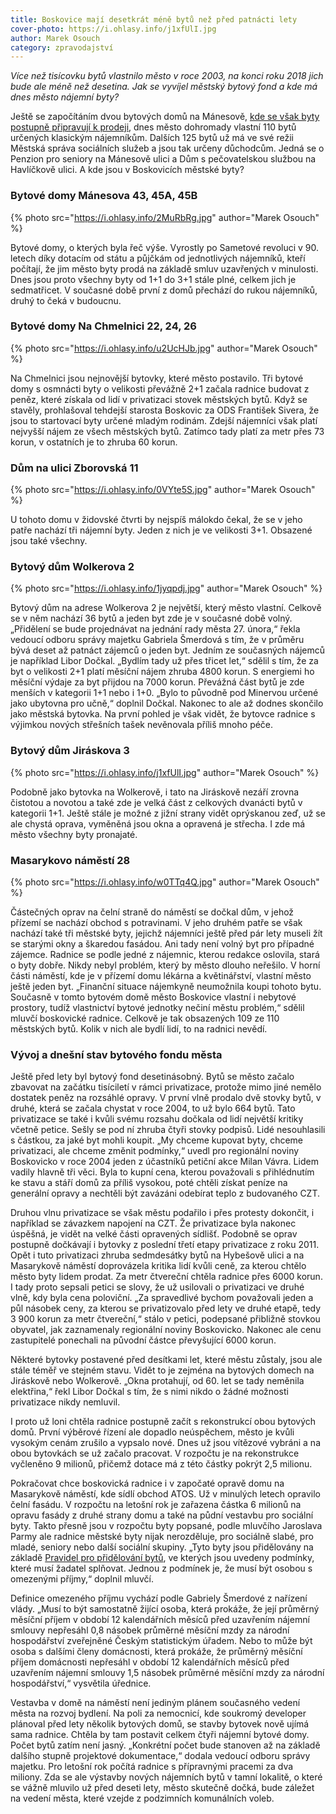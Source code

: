 ```yaml
---
title: Boskovice mají desetkrát méně bytů než před patnácti lety
cover-photo: https://i.ohlasy.info/j1xfUlI.jpg
author: Marek Osouch
category: zpravodajství
---
```


*Více než tisícovku bytů vlastnilo město v roce 2003, na konci roku 2018 jich bude ale méně než desetina. Jak se vyvíjel městský bytový fond a kde má dnes město nájemní byty?*

Ještě se započítáním dvou bytových domů na Mánesově, [kde se však byty postupně připravují k prodeji](http://ohlasy.info/clanky/2018/02/prodej-manesova.html), dnes město dohromady vlastní 110 bytů určených klasickým nájemníkům. Dalších 125 bytů už má ve své režii Městská správa sociálních služeb a jsou tak určeny důchodcům. Jedná se o Penzion pro seniory na Mánesově ulici a Dům s pečovatelskou službou na Havlíčkově ulici. A kde jsou v Boskovicích městské byty?

### Bytové domy Mánesova 43, 45A, 45B

{% photo src="https://i.ohlasy.info/2MuRbRg.jpg" author="Marek Osouch" %}

Bytové domy, o kterých byla řeč výše. Vyrostly po Sametové revoluci v 90. letech díky dotacím od státu a půjčkám od jednotlivých nájemníků, kteří počítají, že jim město byty prodá na základě smluv uzavřených v minulosti. Dnes jsou proto všechny byty od 1+1 do 3+1 stále plné, celkem jich je sedmatřicet. V současné době první z domů přechází do rukou nájemníků, druhý to čeká v budoucnu.

### Bytové domy Na Chmelnici 22, 24, 26

{% photo src="https://i.ohlasy.info/u2UcHJb.jpg" author="Marek Osouch" %}

Na Chmelnici jsou nejnovější bytovky, které město postavilo. Tři bytové domy s osmnácti byty o velikosti převážně 2+1 začala radnice budovat z peněz, které získala od lidí v privatizaci stovek městských bytů. Když se stavěly, prohlašoval tehdejší starosta Boskovic za ODS František Sivera, že jsou to startovací byty určené mladým rodinám. Zdejší nájemníci však platí nejvyšší nájem ze všech městských bytů. Zatímco tady platí za metr přes 73 korun, v ostatních je to zhruba 60 korun.

### Dům na ulici Zborovská 11

{% photo src="https://i.ohlasy.info/0VYte5S.jpg" author="Marek Osouch" %}

U tohoto domu v židovské čtvrti by nejspíš málokdo čekal, že se v jeho patře nachází tři nájemní byty. Jeden z nich je ve velikosti 3+1. Obsazené jsou také všechny.

### Bytový dům Wolkerova 2

{% photo src="https://i.ohlasy.info/1jyqpdj.jpg" author="Marek Osouch" %}

Bytový dům na adrese Wolkerova 2 je největší, který město vlastní. Celkově se v něm nachází 36 bytů a jeden byt zde je v současné době volný. „Přidělení se bude projednávat na jednání rady města 27. února,“ řekla vedoucí odboru správy majetku Gabriela Šmerdová s tím, že v průměru bývá deset až patnáct zájemců o jeden byt. Jedním ze současných nájemců je například Libor Dočkal. „Bydlím tady už přes třicet let,“ sdělil s tím, že za byt o velikosti 2+1 platí měsíční nájem zhruba 4800 korun. S energiemi ho měsíční výdaje za byt přijdou na 7000 korun.
Převážná část bytů je zde menších v kategorii 1+1 nebo i 1+0. „Bylo to původně pod Minervou určené jako ubytovna pro učně,“ doplnil Dočkal. Nakonec to ale až dodnes skončilo jako městská bytovka. Na první pohled je však vidět, že bytovce radnice s výjimkou nových střešních tašek nevěnovala příliš mnoho péče.

### Bytový dům Jiráskova 3

{% photo src="https://i.ohlasy.info/j1xfUlI.jpg" author="Marek Osouch" %}

Podobně jako bytovka na Wolkerově, i tato na Jiráskově nezáří zrovna čistotou a novotou a také zde je velká část z celkových dvanácti bytů v kategorii 1+1. Ještě stále je možné z jižní strany vidět oprýskanou zeď, už se ale chystá oprava, vyměněná jsou okna a opravená je střecha. I zde má město všechny byty pronajaté.

### Masarykovo náměstí 28

{% photo src="https://i.ohlasy.info/w0TTq4Q.jpg" author="Marek Osouch" %}

Částečných oprav na čelní straně do náměstí se dočkal dům, v jehož přízemí se nachází obchod s potravinami. V jeho druhém patře se však nachází také tři městské byty, jejichž nájemníci ještě před pár lety museli žít se starými okny a škaredou fasádou. Ani tady není volný byt pro případné zájemce. Radnice se podle jedné z nájemnic, kterou redakce oslovila, stará o byty dobře. Nikdy nebyl problém, který by město dlouho neřešilo.
V horní části náměstí, kde je v přízemí domu lékárna a květinářství, vlastní město ještě jeden byt. „Finanční situace nájemkyně neumožnila koupi tohoto bytu. Současně v tomto bytovém domě město Boskovice vlastní i nebytové prostory, tudíž vlastnictví bytové jednotky nečiní městu problém,“ sdělil mluvčí boskovické radnice. Celkově je tak obsazených 109 ze 110 městských bytů. Kolik v nich ale bydlí lidí, to na radnici nevědí.

### Vývoj a dnešní stav bytového fondu města

Ještě před lety byl bytový fond desetinásobný. Bytů se město začalo zbavovat na začátku tisíciletí v rámci privatizace, protože mimo jiné nemělo dostatek peněz na rozsáhlé opravy. V první vlně prodalo dvě stovky bytů, v druhé, která se začala chystat v roce 2004, to už bylo 664 bytů. Tato privatizace se také i kvůli svému rozsahu dočkala od lidí největší kritiky včetně petice. Sešly se pod ní zhruba čtyři stovky podpisů. Lidé nesouhlasili s částkou, za jaké byt mohli koupit. „My chceme kupovat byty, chceme privatizaci, ale chceme změnit podmínky,“ uvedl pro regionální noviny Boskovicko v roce 2004 jeden z účastníků petiční akce Milan Vávra. Lidem vadily hlavně tři věci. Byla to kupní cena, kterou považovali s přihlédnutím ke stavu a stáří domů za příliš vysokou, poté chtěli získat peníze na generální opravy a nechtěli být zavázáni odebírat teplo z budovaného CZT.

Druhou vlnu privatizace se však městu podařilo i přes protesty dokončit, i například se závazkem napojení na CZT. Že privatizace byla nakonec úspěšná, je vidět na velké části opravených sídlišť. Podobně se oprav postupně dočkávají i bytovky z poslední třetí etapy privatizace z roku 2011. Opět i tuto privatizaci zhruba sedmdesátky bytů na Hybešově ulici a na Masarykově náměstí doprovázela kritika lidí kvůli ceně, za kterou chtělo město byty lidem prodat. Za metr čtvereční chtěla radnice přes 6000 korun. I tady proto sepsali petici se slovy, že už usilovali o privatizaci ve druhé vlně, kdy byla cena poloviční. „Za spravedlivé bychom považovali jeden a půl násobek ceny, za kterou se privatizovalo před lety ve druhé etapě, tedy 3 900 korun za metr čtvereční,“ stálo v petici, podepsané přibližně stovkou obyvatel, jak zaznamenaly regionální noviny Boskovicko. Nakonec ale cenu zastupitelé ponechali na původní částce převyšující 6000 korun.

Některé bytovky postavené před desítkami let, které městu zůstaly, jsou ale stále téměř ve stejném stavu. Vidět to je zejména na bytových domech na Jiráskově nebo Wolkerově. „Okna protahují, od 60. let se tady neměnila elektřina,“ řekl Libor Dočkal s tím, že s nimi nikdo o žádné možnosti privatizace nikdy nemluvil.

I proto už loni chtěla radnice postupně začít s rekonstrukcí obou bytových domů. První výběrové řízení ale dopadlo neúspěchem, město je kvůli vysokým cenám zrušilo a vypsalo nové. Dnes už jsou vítězové vybráni a na obou bytovkách se už začalo pracovat. V rozpočtu je na rekonstrukce vyčleněno 9 milionů, přičemž dotace má z této částky pokrýt 2,5 milionu.

Pokračovat chce boskovická radnice i v započaté opravě domu na Masarykově náměstí, kde sídlí obchod ATOS. Už v minulých letech opravilo čelní fasádu. V rozpočtu na letošní rok je zařazena částka 6 milionů na opravu fasády z druhé strany domu a také na půdní vestavbu pro sociální byty. Takto přesně jsou v rozpočtu byty popsané, podle mluvčího Jaroslava Parmy ale radnice městské byty nijak nerozděluje, pro sociálně slabé, pro mladé, seniory nebo další sociální skupiny. „Tyto byty jsou přidělovány na základě [Pravidel pro přidělování bytů](http://www.boskovice.cz/pravidla-pro-pridelovani-bytu-v-majetku-mesta-boskovice/d-23113), ve kterých jsou uvedeny podmínky, které musí žadatel splňovat. Jednou z podmínek je, že musí být osobou s omezenými příjmy,“ doplnil mluvčí. 

Definice omezeného příjmu vychází podle Gabriely Šmerdové z nařízení vlády. „Musí to být samostatně žijící osoba, která prokáže, že její průměrný měsíční příjem v období 12 kalendářních měsíců před uzavřením nájemní smlouvy nepřesáhl 0,8 násobek průměrné měsíční mzdy za národní hospodářství zveřejněné Českým statistickým úřadem. Nebo to může být osoba s dalšími členy domácnosti, která prokáže, že průměrný měsíční příjem domácnosti nepřesáhl v období 12 kalendářních měsíců před uzavřením nájemní smlouvy 1,5 násobek průměrné měsíční mzdy za národní hospodářství,“ vysvětila úřednice.

Vestavba v domě na náměstí není jediným plánem současného vedení města na rozvoj bydlení. Na poli za nemocnicí, kde soukromý developer plánoval před lety několik bytových domů, se stavby bytovek nově ujímá sama radnice. Chtěla by tam postavit celkem čtyři nájemní bytové domy. Počet bytů zatím není jasný. „Konkrétní počet bude stanoven až na základě dalšího stupně projektové dokumentace,“ dodala vedoucí odboru správy majetku. Pro letošní rok počítá radnice s přípravnými pracemi za dva miliony. Zda se ale výstavby nových nájemních bytů v tamní lokalitě, o které se vážně mluvilo už před deseti lety, město skutečně dočká, bude záležet na vedení města, které vzejde z podzimních komunálních voleb.
